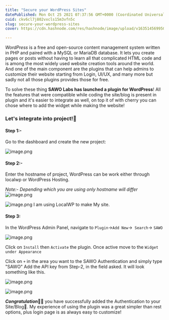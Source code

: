 ```yaml
---
title: "Secure your WordPress Sites"
datePublished: Mon Oct 25 2021 07:37:56 GMT+0000 (Coordinated Universal Time)
cuid: ckv6cl7j802vxcls15m3vfn5c
slug: secure-your-wordpress-sites
cover: https://cdn.hashnode.com/res/hashnode/image/upload/v1635145699503/USfHeLWHj.png

---
```


*WordPress* is a free and open-source content management system written in PHP and paired with a MySQL or MariaDB database. It lets you create pages or posts without having to learn all that complicated HTML code and is among the most widely used website creation tools around the world.
And one of the main component are the plugins that can help admins to customize their website starting from Login, UI/UX, and many more but sadly not all those plugins provides those for free. 

To solve these thing **SAWO Labs has launched a plugin for WordPress**! All the features that were compatible while coding the site/blog is present in plugin and it's easier to integrate as well, on top it of with cherry you can chose where to add the widget while making the website!

### Let's integrate into project!🚀

#### Step 1:- 

Go to the dashboard and create the new project:

![image.png](https://cdn.hashnode.com/res/hashnode/image/upload/v1635146089285/BtXlH6qgH.png)

#### Step 2:-

Enter the hostname of project, WordPress can be work either through localwp or WordPress Hosting.

*Note:- Depending which you are using only hostname will differ*
![image.png](https://cdn.hashnode.com/res/hashnode/image/upload/v1635146258711/ZNvz1Cbja.png)

![image.png](https://cdn.hashnode.com/res/hashnode/image/upload/v1635146380770/1sQXKUp_l.png)
I am using LocalWP to make My site.

#### Step 3:

In the WordPress Admin Panel, navigate to ``Plugin``->``Add New``->`` Search``-> ``SAWO``

![image.png](https://cdn.hashnode.com/res/hashnode/image/upload/v1635146579937/v7C5VksXd.png)

Click on ``Install`` then ``Activate`` the plugin. Once active move to the ```Widget under Appearance```

Click on ``+`` in the area you want to the SAWO Authentication and simply type "SAWO"
Add the API key from Step-2, in the field asked. It will look something like this.

![image.png](https://cdn.hashnode.com/res/hashnode/image/upload/v1635147023405/a3GdBYEhFi.png)

![image.png](https://cdn.hashnode.com/res/hashnode/image/upload/v1635147207479/_V0SKskYg.png)

***Congratulation***🎉🎉 you have successfully added the Authentication to your Site/Blog🙂. My experience of using the plugin was a great simpler than rest options, plus login page is as always easy to customize!
